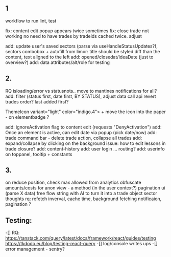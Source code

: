 ## 1

workflow to run lint, test

fix: content edit popup appears twice sometimes
fix: close trade not working
no need to have trades by tradeids cached twice. adjust

add: update user's saved sectors (parse via useHandleStatusUpdates?), sectors combobox + autofill
from limor: title should be styled diff than the content, text aligned to the left
add: opened/closedat/IdeaDate (just to overview?)
add: data attributes/alt/role for testing

## 2.

RQ isloading/error vs statusnots.. move to mantines notifications for all?
add: filter (status first, date first, BY STATUS), adjust data call api
revert trades order? last added first?

ThemeIcon variant="light" color="indigo.4"> + move the icon into the paper - on elementbadge ?

add: ignoreActivation flag to content edit (requests "DenyActivation")
add: Once an element is active, can edit date via popup (pick date/now)
add: trade command bar - delete trade action, collapse all trades
add: expand/collapse by clicking on the background
issue: how to edit lessons in trade closure?
add: content-history
add: user login ... routing?
add: userinfo on toppanel, tooltip + constants

## 3.

on reduce position, check max allowed from analytics
obfuscate amounts/costs for anon view - a method (in the user context?)
pagination ui (parse X data)
free flow string with AI to turn it into a trade object
sector thoughts
rq: refetch inverval, cache time, background fetching notificaion, pagination ?

## Testing:

-[] RQ: https://tanstack.com/query/latest/docs/framework/react/guides/testing
https://tkdodo.eu/blog/testing-react-query
-[] log/console writes ups
-[] error management - sentry?
